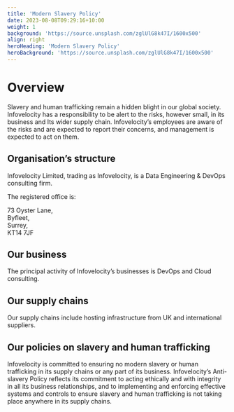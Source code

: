 ```yaml
---
title: 'Modern Slavery Policy'
date: 2023-08-08T09:29:16+10:00
weight: 1
background: 'https://source.unsplash.com/zglUlG8k47I/1600x500'
align: right
heroHeading: 'Modern Slavery Policy'
heroBackground: 'https://source.unsplash.com/zglUlG8k47I/1600x500'
---
```

# Overview  

Slavery and human trafficking remain a hidden blight in our global society. Infovelocity has a responsibility to be alert to the risks, however small, in its business and Its wider supply chain. Infovelocity’s employees are aware of the risks and are expected to report their concerns, and management is expected to act on them.  

## Organisation’s structure

Infovelocity Limited, trading as Infovelocity, is a Data Engineering & DevOps consulting firm.

The registered office is:

73 Oyster Lane,  
Byfleet,  
Surrey,  
KT14 7JF  



## Our business

The principal activity of Infovelocity’s businesses is DevOps and Cloud consulting.

## Our supply chains

Our supply chains include hosting infrastructure from UK and international suppliers.

## Our policies on slavery and human trafficking

Infovelocity is committed to ensuring no modern slavery or human trafficking in its supply chains or any part of its business. Infovelocity’s Anti-slavery Policy reflects its commitment to acting ethically and with integrity in all its business relationships, and to implementing and enforcing effective systems and controls to ensure slavery and human trafficking is not taking place anywhere in its supply chains.
